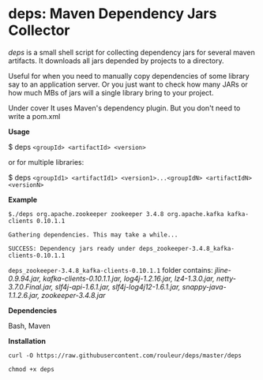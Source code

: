 # deps: Maven Dependency Jars Collector

*deps* is a small shell script for collecting dependency jars for several maven artifacts. It downloads all jars depended by projects to a directory.

Useful for when you need to manually copy dependencies of some library say to an application server. Or you just want to check how many JARs or how much MBs of jars will a single library bring to your project. 

Under cover It uses Maven's dependency plugin. But you don't need to write a pom.xml 

**Usage** 

$ deps `<groupId> <artifactId> <version>` 

or for multiple libraries:

$ deps `<groupId1> <artifactId1> <version1>...<groupIdN> <artifactIdN> <versionN>  ` 
 
**Example**

`$./deps org.apache.zookeeper zookeeper 3.4.8 org.apache.kafka kafka-clients 0.10.1.1`

`Gathering dependencies. This may take a while...`

`SUCCESS: Dependency jars ready under deps_zookeeper-3.4.8_kafka-clients-0.10.1.1`


`deps_zookeeper-3.4.8_kafka-clients-0.10.1.1` folder contains: 
_jline-0.9.94.jar, kafka-clients-0.10.1.1.jar, log4j-1.2.16.jar, lz4-1.3.0.jar, netty-3.7.0.Final.jar, slf4j-api-1.6.1.jar, slf4j-log4j12-1.6.1.jar, snappy-java-1.1.2.6.jar, zookeeper-3.4.8.jar_

**Dependencies**

Bash, Maven

**Installation**

`curl -O https://raw.githubusercontent.com/rouleur/deps/master/deps`

`chmod +x deps`


